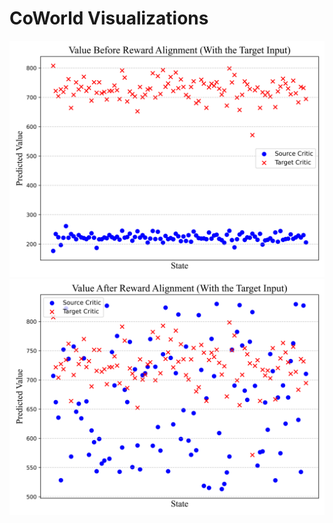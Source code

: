 # CoWorld Visualizations

<div align=center>
<img width="550" src="figs/value_1.png"/>
</div>
<div align=center>
<img width="550" src="figs/value_2.png"/>
</div>


